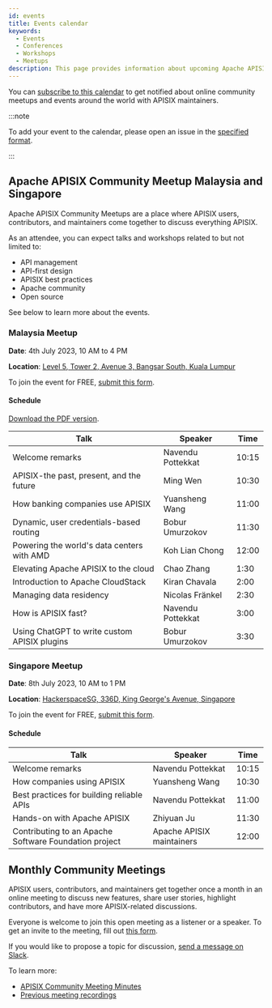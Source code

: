 ```yaml
---
id: events
title: Events calendar
keywords:
  - Events
  - Conferences
  - Workshops
  - Meetups
description: This page provides information about upcoming Apache APISIX's community events where you can track meetups, conferences, and workshops.
---
```


You can [subscribe to this calendar](https://calendar.google.com/calendar/embed?src=c_sonnl869vh6tjd9frj7t6rcma0%40group.calendar.google.com&ctz=Asia%2FKolkata) to get notified about online community meetups and events around the world with APISIX maintainers.

:::note

To add your event to the calendar, please open an issue in the [specified format](https://github.com/apache/apisix-website/issues/new/choose).

:::

<!-- <iframe src="https://calendar.google.com/calendar/embed?height=600&wkst=1&bgcolor=%23ea5451&ctz=UTC&showCalendars=0&showTabs=0&showPrint=0&title&showTitle=0&showNav=1&showDate=1&src=Y19zb25ubDg2OXZoNnRqZDlmcmo3dDZyY21hMEBncm91cC5jYWxlbmRhci5nb29nbGUuY29t&color=%23D50000" width="800" height="600" frameborder="0" scrolling="no"></iframe> -->

## Apache APISIX Community Meetup Malaysia and Singapore

Apache APISIX Community Meetups are a place where APISIX users, contributors, and maintainers come together to discuss everything APISIX.

As an attendee, you can expect talks and workshops related to but not limited to:

- API management
- API-first design
- APISIX best practices
- Apache community
- Open source

See below to learn more about the events.

### Malaysia Meetup

**Date**: 4th July 2023, 10 AM to 4 PM

**Location**: [Level 5, Tower 2, Avenue 3, Bangsar South, Kuala Lumpur](https://goo.gl/maps/26m6CHbn86RszbtZ7)

To join the event for FREE, [submit this form](https://forms.gle/sUmjdBQAMPjDehYR8).

#### Schedule

[Download the PDF version](https://bit.ly/apisix-meetup-malaysia).

| Talk                                         | Speaker           | Time  |
| -------------------------------------------- | ----------------- | ----- |
| Welcome remarks                              | Navendu Pottekkat | 10:15 |
| APISIX-the past, present, and the future     | Ming Wen          | 10:30 |
| How banking companies use APISIX             | Yuansheng Wang    | 11:00 |
| Dynamic, user credentials-based routing      | Bobur Umurzokov   | 11:30 |
| Powering the world's data centers with AMD   | Koh Lian Chong    | 12:00 |
| Elevating Apache APISIX to the cloud         | Chao Zhang        | 1:30  |
| Introduction to Apache CloudStack            | Kiran Chavala     | 2:00  |
| Managing data residency                      | Nicolas Fränkel   | 2:30  |
| How is APISIX fast?                          | Navendu Pottekkat | 3:00  |
| Using ChatGPT to write custom APISIX plugins | Bobur Umurzokov   | 3:30  |

### Singapore Meetup

**Date**: 8th July 2023, 10 AM to 1 PM

**Location**: [HackerspaceSG, 336D, King George's Avenue, Singapore](https://goo.gl/maps/gv1qSY8fxftn3Siv6)

To join the event for FREE, [submit this form](https://forms.gle/JSzVmfXon9HCTSee9).

#### Schedule

| Talk                                                  | Speaker                   | Time  |
| ----------------------------------------------------- | ------------------------- | ----- |
| Welcome remarks                                       | Navendu Pottekkat         | 10:15 |
| How companies using APISIX                            | Yuansheng Wang            | 10:30 |
| Best practices for building reliable APIs             | Navendu Pottekkat         | 11:00 |
| Hands-on with Apache APISIX                           | Zhiyuan Ju                | 11:30 |
| Contributing to an Apache Software Foundation project | Apache APISIX maintainers | 12:00 |

## Monthly Community Meetings

APISIX users, contributors, and maintainers get together once a month in an online meeting to discuss new features, share user stories, highlight contributors, and have more APISIX-related discussions.

Everyone is welcome to join this open meeting as a listener or a speaker. To get an invite to the meeting, fill out [this form](https://apisix.apache.org/community-meeting-signup).

If you would like to propose a topic for discussion, [send a message on Slack](https://apisix.apache.org/docs/general/join/#join-the-slack-channel).

To learn more:

- [APISIX Community Meeting Minutes](https://docs.google.com/document/d/1BKizjE_vGxxYCSrBehyGsa4Q7eS8DLIdgumC6fRm4TQ/edit)
- [Previous meeting recordings](https://youtube.com/playlist?list=PLAoKZlos1sznjgFQsm31QAWeJmv8_w7SP)
